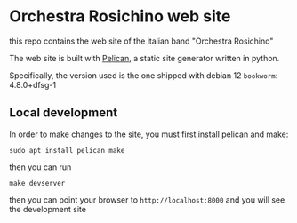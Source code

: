 # Orchestra Rosichino web site
this repo contains the web site of the italian band "Orchestra Rosichino"

The web site is built with [Pelican](https://docs.getpelican.com/en/latest/), a static site generator written in python.

Specifically, the version used is the one shipped with debian 12 ``bookworm``: 4.8.0+dfsg-1


## Local development

In order to make changes to the site, you must first install pelican and make:

```
sudo apt install pelican make
```

then you can run
```
make devserver

```

then you can point your browser to  `http://localhost:8000` and you will see the development site
